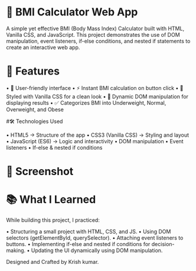 # 🧮 BMI Calculator Web App

A simple yet effective BMI (Body Mass Index) Calculator built with HTML, Vanilla CSS, and JavaScript. This project demonstrates the use of DOM manipulation, event listeners, if-else conditions, and nested if statements to create an interactive web app.

# 🚀 Features

• 📱 User-friendly interface
• ⚡ Instant BMI calculation on button click
• 🎨 Styled with Vanilla CSS for a clean look
• 🔄 Dynamic DOM manipulation for displaying results
• ✅ Categorizes BMI into Underweight, Normal, Overweight, and Obese

#🛠️ Technologies Used

• HTML5 → Structure of the app
• CSS3 (Vanilla CSS) → Styling and layout
• JavaScript (ES6) → Logic and interactivity
• DOM manipulation
• Event listeners
• If-else & nested if conditions

# 📸 Screenshot

# 📚 What I Learned

While building this project, I practiced:

• Structuring a small project with HTML, CSS, and JS.
• Using DOM selectors (getElementById, querySelector).
• Attaching event listeners to buttons.
• Implementing if-else and nested if conditions for decision-making.
• Updating the UI dynamically using DOM manipulation.

Designed and Crafted by Krish kumar.
